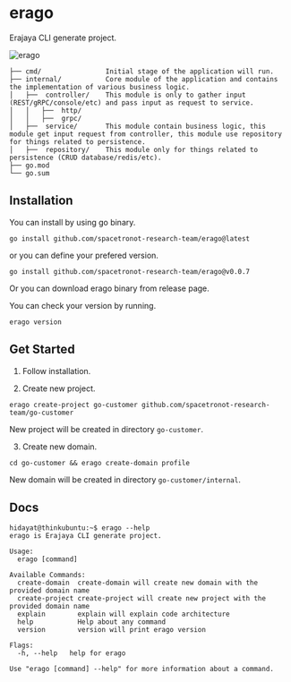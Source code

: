 # erago
Erajaya CLI generate project.

![erago](https://github.com/spacetronot-research-team/erago/assets/57469556/8b25595e-1e07-4605-bb25-7b26e335c711)

```
├── cmd/                Initial stage of the application will run.
├── internal/           Core module of the application and contains the implementation of various business logic.
│   ├──  controller/    This module is only to gather input (REST/gRPC/console/etc) and pass input as request to service.
│   │   ├──  http/
│   │   ├──  grpc/
│   ├──  service/       This module contain business logic, this module get input request from controller, this module use repository for things related to persistence.
│   ├──  repository/    This module only for things related to persistence (CRUD database/redis/etc).
├── go.mod
└── go.sum
```

## Installation

You can install by using go binary.

```shell
go install github.com/spacetronot-research-team/erago@latest
```

or you can define your prefered version.

```shell
go install github.com/spacetronot-research-team/erago@v0.0.7
```

Or you can download erago binary from release page.

You can check your version by running.

```shell
erago version
```

## Get Started

1. Follow installation.

2. Create new project.

```shell
erago create-project go-customer github.com/spacetronot-research-team/go-customer
```

New project will be created in directory `go-customer`.

3. Create new domain.

```shell
cd go-customer && erago create-domain profile
```

New domain will be created in directory `go-customer/internal`.

## Docs

```shell
hidayat@thinkubuntu:~$ erago --help
erago is Erajaya CLI generate project.

Usage:
  erago [command]

Available Commands:
  create-domain  create-domain will create new domain with the provided domain name
  create-project create-project will create new project with the provided domain name
  explain        explain will explain code architecture
  help           Help about any command
  version        version will print erago version

Flags:
  -h, --help   help for erago

Use "erago [command] --help" for more information about a command.
```